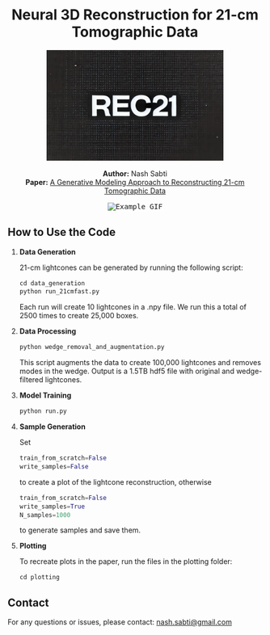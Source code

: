 <h1 align="center">Neural 3D Reconstruction for 21-cm Tomographic Data</h1>

<p align="center">
  <img src="Rec21_logo.png" width="350">
</p>

<p align="center">
  <strong>Author:</strong> Nash Sabti<br>
  <strong>Paper:</strong> <a href="https://arxiv.org/abs/2407.21097"> A Generative Modeling Approach to Reconstructing 21-cm Tomographic Data </a>
</p>

<p align="center">
<kbd>
  <img src="example.gif" alt="Example GIF" style="border: 1px solid white;">
</kbd>
</p>


## How to Use the Code

1. **Data Generation**

   21-cm lightcones can be generated by running the following script:
     ```python
     cd data_generation
     python run_21cmfast.py
     ```
     Each run will create 10 lightcones in a .npy file. We run this a total of 2500 times to create 25,000 boxes.

3. **Data Processing**
     ```python
     python wedge_removal_and_augmentation.py
     ```
     This script augments the data to create 100,000 lightcones and removes modes in the wedge. Output is a 1.5TB hdf5 file with original and wedge-filtered lightcones.

4. **Model Training**
     ```python
     python run.py
     ```

5. **Sample Generation**
     
    Set
     ```python
     train_from_scratch=False
     write_samples=False
     ```
     to create a plot of the lightcone reconstruction, otherwise
     ```python
     train_from_scratch=False
     write_samples=True
     N_samples=1000
     ```
     to generate samples and save them.

7. **Plotting**

     To recreate plots in the paper, run the files in the plotting folder:
     ```python
     cd plotting
     ```

## Contact

For any questions or issues, please contact: [nash.sabti@gmail.com](mailto:nash.sabti@gmail.com)
